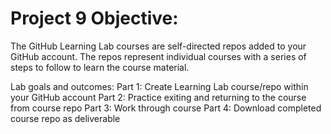 # Project 9 Objective:

The GitHub Learning Lab courses are self-directed repos added to your GitHub account. The repos represent individual courses with a series of steps to follow to learn the course material. 

Lab goals and outcomes:
Part 1: Create Learning Lab course/repo within your GitHub account
Part 2: Practice exiting and returning to the course from course repo
Part 3: Work through course
Part 4: Download completed course repo as deliverable
